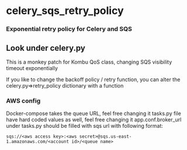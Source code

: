 # celery_sqs_retry_policy

### Exponential retry policy for Celery and SQS

## Look under celery.py

This is a monkey patch for Kombu QoS class, changing SQS visibility timeout exponentially

If you like to change the backoff policy / retry function, you can alter the celery.py=>retry_policy dictionary with a function

### AWS config
Docker-compose takes the queue URL, feel free changing it 
tasks.py file have hard coded values as well, feel free changing it 
app.conf.broker_url under tasks.py should be filled with sqs url with following format: 
```
sqs://<aws access key>:<aws secret>@sqs.us-east-1.amazonaws.com/<account id>/<queue name>
```


